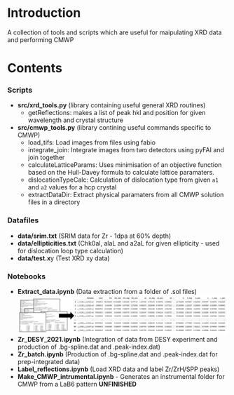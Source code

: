 # Introduction

A collection of tools and scripts which are useful for maipulating XRD data and performing CMWP

# Contents

### Scripts
- **src/xrd_tools.py** (library containing useful general XRD routines)
  - getReflections: makes a list of peak hkl and position for given wavelength and crystal structure
- **src/cmwp_tools.py** (library contining useful commands specific to CMWP)
  - load_tifs: Load images from files using fabio
  - integrate_join:  Integrate images from two detectors using pyFAI and join together
  - calculateLatticeParams:  Uses minimisation of an objective function based on the Hull-Davey formula to calculate lattice paramaters.
  - dislocationTypeCalc:  Calculation of dislocation type from given `a1` and `a2` values for a hcp crystal
  - extractDataDir:  Extract physical paramaters from all CMWP solution files in a directory
   
### Datafiles
- **data/srim.txt** (SRIM data for Zr - 1dpa at 60% depth)
- **data/ellipticities.txt** (Chk0al, alaL and a2aL for given ellipticity - used for dislocation loop type calculation)
- **data/test.x**y (Test XRD xy data)

### Notebooks
- **Extract_data.ipynb** (Data extraction from a folder of .sol files)
![Example](img/extract_data.png)
- **Zr_DESY_2021.ipynb** (Integration of data from DESY experiment and production of .bg-spline.dat and .peak-index.dat)
- **Zr_batch.ipynb** (Production of .bg-spline.dat and .peak-index.dat for prep-integrated data)
- **Label_reflections.ipynb** (Load XRD data and label Zr/ZrH/SPP peaks)
- **Make_CMWP_intrumental.ipynb** - Generates an instrumental folder for CMWP from a LaB6 pattern **UNFINISHED**
